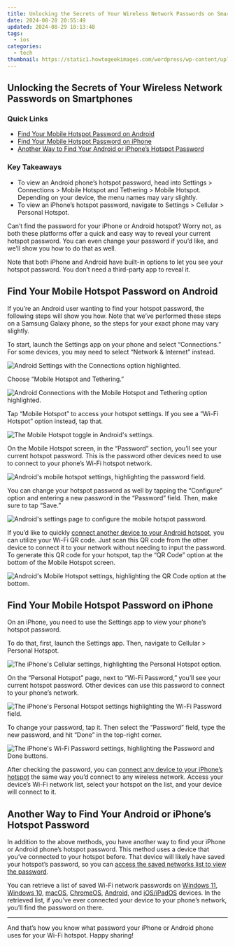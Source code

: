 ```yaml
---
title: Unlocking the Secrets of Your Wireless Network Passwords on Smartphones
date: 2024-08-28 20:55:49
updated: 2024-08-29 10:13:48
tags:
  - ios
categories:
  - tech
thumbnail: https://static1.howtogeekimages.com/wordpress/wp-content/uploads/2023/10/close-up-of-the-network-internet-settings-on-android.jpg
---
```


## Unlocking the Secrets of Your Wireless Network Passwords on Smartphones

### Quick Links

* [Find Your Mobile Hotspot Password on Android](https://pokemon-go-android.techidaily.com/in-2024-ultimate-guide-to-get-the-meltan-box-pokemon-go-for-realme-11-proplus-drfone-by-drfone-virtual-android/)
* [Find Your Mobile Hotspot Password on iPhone](https://facebook-video-share.techidaily.com/updated-in-2024-captivating-content-top-three-channel-growth-strategies/)
* [Another Way to Find Your Android or iPhone’s Hotspot Password](https://digital-screen-recording.techidaily.com/best-budget-gaming-accessories-keyboards-and-mice-under-99/)

### Key Takeaways

* To view an Android phone’s hotspot password, head into Settings > Connections > Mobile Hotspot and Tethering > Mobile Hotspot. Depending on your device, the menu names may vary slightly.
* To view an iPhone’s hotspot password, navigate to Settings > Cellular > Personal Hotspot.

 Can’t find the password for your iPhone or Android hotspot? Worry not, as both these platforms offer a quick and easy way to reveal your current hotspot password. You can even change your password if you’d like, and we’ll show you how to do that as well.

 Note that both iPhone and Android have built-in options to let you see your hotspot password. You don’t need a third-party app to reveal it.

##  Find Your Mobile Hotspot Password on Android

 If you’re an Android user wanting to find your hotspot password, the following steps will show you how. Note that we’ve performed these steps on a Samsung Galaxy phone, so the steps for your exact phone may vary slightly.

 To start, launch the Settings app on your phone and select “Connections.” For some devices, you may need to select “Network & Internet” instead.

![Android Settings with the Connections option highlighted.](https://static1.howtogeekimages.com/wordpress/wp-content/uploads/2023/10/1-android-settings-connections.png) 

 Choose “Mobile Hotspot and Tethering.”

![Android Connections with the Mobile Hotspot and Tethering option highlighted.](https://static1.howtogeekimages.com/wordpress/wp-content/uploads/2023/10/2-android-settings-mobile-hotspot.png) 

 Tap “Mobile Hotspot” to access your hotspot settings. If you see a “Wi-Fi Hotspot” option instead, tap that.

![The Mobile Hotspot toggle in Android's settings.](https://static1.howtogeekimages.com/wordpress/wp-content/uploads/2023/10/3-android-settings-mobile-hotspot-settings.png) 

 On the Mobile Hotspot screen, in the “Password” section, you’ll see your current hotspot password. This is the password other devices need to use to connect to your phone’s Wi-Fi hotspot network.

![Android's mobile hotspot settings, highlighting the password field.](https://static1.howtogeekimages.com/wordpress/wp-content/uploads/2023/10/4-android-mobile-hotspot-password.png) 

 You can change your hotspot password as well by tapping the “Configure” option and entering a new password in the “Password” field. Then, make sure to tap “Save.”

![Android's settings page to configure the mobile hotspot password.](https://static1.howtogeekimages.com/wordpress/wp-content/uploads/2023/10/5-android-change-mobile-hotspot-password.png) 

 If you’d like to quickly [connect another device to your Android hotspot](https://extra-support.techidaily.com/2024-approved-innovative-ways-to-remove-ssgnature-backdrops-fast/), you can utilize your Wi-Fi QR code. Just scan this QR code from the other device to connect it to your network without needing to input the password. To generate this QR code for your hotspot, tap the “QR Code” option at the bottom of the Mobile Hotspot screen.

![Android's Mobile Hotspot settings, highlighting the QR Code option at the bottom.](https://static1.howtogeekimages.com/wordpress/wp-content/uploads/2023/10/9-android-wi-fi-hotspot-qr-code.png) 

##  Find Your Mobile Hotspot Password on iPhone

 On an iPhone, you need to use the Settings app to view your phone’s hotspot password.

 To do that, first, launch the Settings app. Then, navigate to Cellular > Personal Hotspot.

![The iPhone's Cellular settings, highlighting the Personal Hotspot option.](https://static1.howtogeekimages.com/wordpress/wp-content/uploads/2023/10/10-iphone-personal-hotspot-settings.png) 

 On the “Personal Hotspot” page, next to “Wi-Fi Password,” you’ll see your current hotspot password. Other devices can use this password to connect to your phone’s network.

![The iPhone's Personal Hotspot settings highlighting the Wi-Fi Password field.](https://static1.howtogeekimages.com/wordpress/wp-content/uploads/2023/10/11-iphone-wi-fi-hotspot-password.PNG) 

 To change your password, tap it. Then select the “Password” field, type the new password, and hit “Done” in the top-right corner.

![The iPhone's Wi-Fi Password settings, highlighting the Password and Done buttons.](https://static1.howtogeekimages.com/wordpress/wp-content/uploads/2023/10/12-iphone-change-wi-fi-hotspot-password.PNG) 

 After checking the password, you can [connect any device to your iPhone’s hotspot](https://instagram-video-files.techidaily.com/2024-approved-elevate-your-content-top-10-must-use-hashtags-on-ig/) the same way you’d connect to any wireless network. Access your device’s Wi-Fi network list, select your hotspot on the list, and your device will connect to it.

##  Another Way to Find Your Android or iPhone’s Hotspot Password

 In addition to the above methods, you have another way to find your iPhone or Android phone’s hotspot password. This method uses a device that you’ve connected to your hotspot before. That device will likely have saved your hotspot’s password, so you can [access the saved networks list to view the password](https://hardware-updates.techidaily.com/guide-to-instantly-installing-hp-envy-n-5660-printingscanning-drivers/).

 You can retrieve a list of saved Wi-Fi network passwords on [Windows 11](https://win11.techidaily.com/boost-your-cmd-skills-with-these-20-must-learn-commands/), [Windows 10](https://extra-resources.techidaily.com/exploring-depth-and-shadow-in-ai-text-art/), [macOS](https://vimeo-videos.techidaily.com/2024-approved-the-digital-moguls-guide-to-vimeo-earnings-mastery/), [ChromeOS](https://win-amazing.techidaily.com/download-samsung-oem-android-debug-bridge-adb-drivers-free/), [Android](https://instagram-video-recordings.techidaily.com/updated-hashtag-wisdom-uncovering-the-best-tags-to-dominate-on-instagram/), and [iOS/iPadOS](https://youtube-zero.techidaily.com/24-boosting-visuals-mastering-youtubes-video-enhancement-tools/) devices. In the retrieved list, if you’ve ever connected your device to your phone’s network, you’ll find the password on there.

---

 And that’s how you know what password your iPhone or Android phone uses for your Wi-Fi hotspot. Happy sharing!

<ins class="adsbygoogle"
     style="display:block"
     data-ad-format="autorelaxed"
     data-ad-client="ca-pub-7571918770474297"
     data-ad-slot="1223367746"></ins>



<ins class="adsbygoogle"
     style="display:block"
     data-ad-client="ca-pub-7571918770474297"
     data-ad-slot="8358498916"
     data-ad-format="auto"
     data-full-width-responsive="true"></ins>
